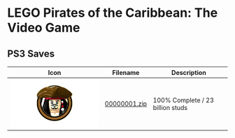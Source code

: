 # LEGO Pirates of the Caribbean: The Video Game

## PS3 Saves

| Icon | Filename | Description |
|------|----------|-------------|
| ![LEGO Pirates of the Caribbean: The Video Game](ICON0.PNG) | [00000001.zip](00000001.zip) | 100% Complete / 23 billion studs |
